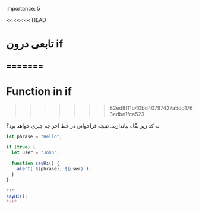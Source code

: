 importance: 5

<<<<<<< HEAD
# تابعی درون if
=======
---
# Function in if
>>>>>>> 82ed8f11b40bd40797427a5dd1763edbe1fca523

به کد زیر نگاه بیاندازید. نتیجه فراخوانی در خط اخر چه چیزی خواهد بود؟

```js run
let phrase = "Hello";

if (true) {
  let user = "John";

  function sayHi() {
    alert(`${phrase}, ${user}`);
  }
}

*!*
sayHi();
*/!*
```
